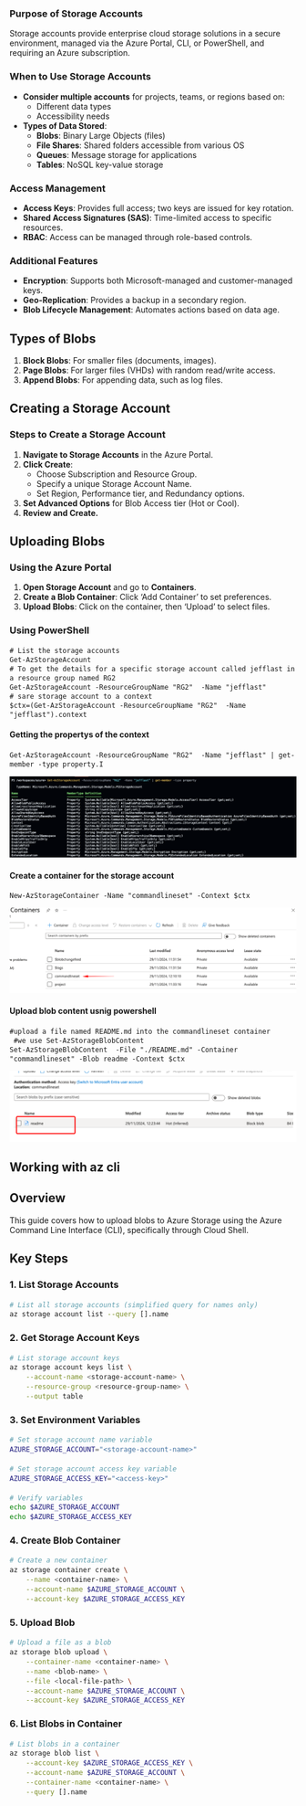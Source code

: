 ### Purpose of Storage Accounts

Storage accounts provide enterprise cloud storage solutions in a secure environment, managed via the Azure Portal, CLI, or PowerShell, and requiring an Azure subscription.

### When to Use Storage Accounts

- **Consider multiple accounts** for projects, teams, or regions based on:
    - Different data types
    - Accessibility needs
- **Types of Data Stored**:
    - **Blobs**: Binary Large Objects (files)
    - **File Shares**: Shared folders accessible from various OS
    - **Queues**: Message storage for applications
    - **Tables**: NoSQL key-value storage

### Access Management

- **Access Keys**: Provides full access; two keys are issued for key rotation.
- **Shared Access Signatures (SAS)**: Time-limited access to specific resources.
- **RBAC**: Access can be managed through role-based controls.

### Additional Features

- **Encryption**: Supports both Microsoft-managed and customer-managed keys.
- **Geo-Replication**: Provides a backup in a secondary region.
- **Blob Lifecycle Management**: Automates actions based on data age.

## Types of Blobs

1.  **Block Blobs**: For smaller files (documents, images).
2.  **Page Blobs**: For larger files (VHDs) with random read/write access.
3.  **Append Blobs**: For appending data, such as log files.

## Creating a Storage Account

### Steps to Create a Storage Account

1.  **Navigate to Storage Accounts** in the Azure Portal.
2.  **Click Create**:
    - Choose Subscription and Resource Group.
    - Specify a unique Storage Account Name.
    - Set Region, Performance tier, and Redundancy options.
3.  **Set Advanced Options** for Blob Access tier (Hot or Cool).
4.  **Review and Create.**

## Uploading Blobs

### Using the Azure Portal

1.  **Open Storage Account** and go to **Containers**.
2.  **Create a Blob Container**: Click ‘Add Container’ to set preferences.
3.  **Upload Blobs**: Click on the container, then ‘Upload’ to select files.


### Using PowerShell

```pwsh
# List the storage accounts
Get-AzStorageAccount
# To get the details for a specific storage account called jefflast in a resource group named RG2
Get-AzStorageAccount -ResourceGroupName "RG2"  -Name "jefflast"
# sare storage account to a context
$ctx=(Get-AzStorageAccount -ResourceGroupName "RG2"  -Name "jefflast").context

```
#### Getting the propertys of the context
```pwsh
Get-AzStorageAccount -ResourceGroupName "RG2"  -Name "jefflast" | get-member -type property.I

```
![alt text](image.png)

#### Create a container for the storage account
```pwsh
New-AzStorageContainer -Name "commandlineset" -Context $ctx 

```
![create-container-frompwsh](image-1.png)

#### Upload blob content usnig powershell
```pwsh
#upload a file named README.md into the commandlineset container
 #we use Set-AzStorageBlobContent 
Set-AzStorageBlobContent  -File "./README.md" -Container "commandlineset" -Blob readme -Context $ctx
```
![upoloded blob](image-2.png)

## Working with az cli

## Overview
This guide covers how to upload blobs to Azure Storage using the Azure Command Line Interface (CLI), specifically through Cloud Shell.

## Key Steps

### 1. List Storage Accounts
```bash
# List all storage accounts (simplified query for names only)
az storage account list --query [].name
```

### 2. Get Storage Account Keys
```bash
# List storage account keys
az storage account keys list \
    --account-name <storage-account-name> \
    --resource-group <resource-group-name> \
    --output table
```

### 3. Set Environment Variables
```bash
# Set storage account name variable
AZURE_STORAGE_ACCOUNT="<storage-account-name>"

# Set storage account access key variable
AZURE_STORAGE_ACCESS_KEY="<access-key>"

# Verify variables
echo $AZURE_STORAGE_ACCOUNT
echo $AZURE_STORAGE_ACCESS_KEY
```

### 4. Create Blob Container
```bash
# Create a new container
az storage container create \
    --name <container-name> \
    --account-name $AZURE_STORAGE_ACCOUNT \
    --account-key $AZURE_STORAGE_ACCESS_KEY
```

### 5. Upload Blob
```bash
# Upload a file as a blob
az storage blob upload \
    --container-name <container-name> \
    --name <blob-name> \
    --file <local-file-path> \
    --account-name $AZURE_STORAGE_ACCOUNT \
    --account-key $AZURE_STORAGE_ACCESS_KEY
```

### 6. List Blobs in Container
```bash
# List blobs in a container
az storage blob list \
    --account-key $AZURE_STORAGE_ACCESS_KEY \
    --account-name $AZURE_STORAGE_ACCOUNT \
    --container-name <container-name> \
    --query [].name
```


